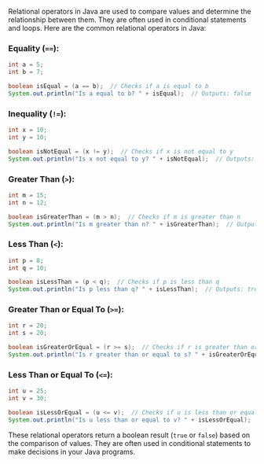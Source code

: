 Relational operators in Java are used to compare values and determine the relationship between them. They are often used in conditional statements and loops. Here are the common relational operators in Java:

### Equality (`==`):

```java
int a = 5;
int b = 7;

boolean isEqual = (a == b);  // Checks if a is equal to b
System.out.println("Is a equal to b? " + isEqual);  // Outputs: false
```

### Inequality (`!=`):

```java
int x = 10;
int y = 10;

boolean isNotEqual = (x != y);  // Checks if x is not equal to y
System.out.println("Is x not equal to y? " + isNotEqual);  // Outputs: false
```

### Greater Than (`>`):

```java
int m = 15;
int n = 12;

boolean isGreaterThan = (m > n);  // Checks if m is greater than n
System.out.println("Is m greater than n? " + isGreaterThan);  // Outputs: true
```

### Less Than (`<`):

```java
int p = 8;
int q = 10;

boolean isLessThan = (p < q);  // Checks if p is less than q
System.out.println("Is p less than q? " + isLessThan);  // Outputs: true
```

### Greater Than or Equal To (`>=`):

```java
int r = 20;
int s = 20;

boolean isGreaterOrEqual = (r >= s);  // Checks if r is greater than or equal to s
System.out.println("Is r greater than or equal to s? " + isGreaterOrEqual);  // Outputs: true
```

### Less Than or Equal To (`<=`):

```java
int u = 25;
int v = 30;

boolean isLessOrEqual = (u <= v);  // Checks if u is less than or equal to v
System.out.println("Is u less than or equal to v? " + isLessOrEqual);  // Outputs: true
```

These relational operators return a boolean result (`true` or `false`) based on the comparison of values. They are often used in conditional statements to make decisions in your Java programs.